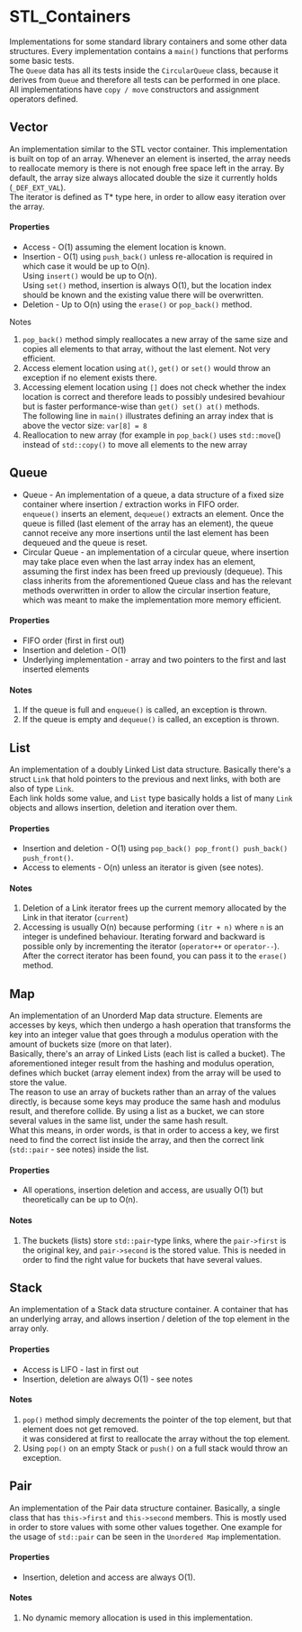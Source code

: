 # STL_Containers

Implementations for some standard library containers and some other data structures. Every implementation contains a `main()` functions that performs some basic tests. <br> The `Queue` data has all its tests inside the `CircularQueue` class, because it derives from `Queue` and therefore all tests can be performed in one place. <br> All implementations have `copy / move` constructors and assignment operators defined.


## Vector

An implementation similar to the STL vector container. This implementation is built on top of an array. Whenever an element is inserted, the array needs to reallocate memory is there is not enough free space left in the array. By default, the array size always allocated double the size it currently holds (`_DEF_EXT_VAL`).  <br>The iterator is defined as T* type here, in order to allow easy iteration over the array. </br>

#### Properties
* Access - O(1) assuming the element location is known.
* Insertion - O(1) using `push_back()` unless re-allocation is required in which case it would be up to O(n). <br> Using `insert()` would be up to O(n).</br>  Using `set()` method, insertion is always O(1), but the location index should be known and the existing value there will be overwritten.
* Deletion - Up to O(n) using the `erase()` or `pop_back()` method. 

Notes
1. `pop_back()` method simply reallocates a new array of the same size and copies all elements to that array, without the last element. Not very efficient.
2. Access element location using `at()`, `get()` or `set()` would throw an exception if no element exists there.
3. Accessing element location using `[]` does not check whether the index location is correct and therefore leads to possibly undesired bevahiour but is faster performance-wise than `get() set() at()` methods.  <br>The following line in `main()` illustrates defining an array index that is above the vector size: `var[8] = 8` </br>
4. Reallocation to new array (for example in `pop_back()` uses `std::move`() instead of `std::copy()` to move all elements to the new array

## Queue
* Queue - An implementation of a queue, a data structure of a fixed size container where insertion / extraction works in FIFO order.  <br>`enqueue()` inserts an element, `dequeue()` extracts an element. Once the queue is filled (last element of the array has an element), the queue cannot receive any more insertions until the last element has been dequeued and the queue is reset.  </br>
* Circular Queue - an implementation of a circular queue, where insertion may take place even when the last array index has an element, assuming the first index has been freed up previously (dequeue). This class inherits from the aforementioned Queue class and has the relevant methods overwritten in order to allow the circular insertion feature, which was meant to make the implementation more memory efficient.

#### Properties

* FIFO order (first in first out)
* Insertion and deletion - O(1)
* Underlying implementation - array and two pointers to the first and last inserted elements

#### Notes
1. If the queue is full and `enqueue()` is called, an exception is thrown.
2. If the queue is empty and `dequeue()` is called, an exception is thrown.

## List

An implementation of a doubly Linked List data structure. Basically there's a struct `Link` that hold pointers to the previous and next links, with both are also of type `Link`. 
<br>Each link holds some value, and `List` type basically holds a list of many `Link` objects and allows insertion, deletion and iteration over them.</br>

#### Properties
* Insertion and deletion - O(1) using `pop_back() pop_front() push_back() push_front()`.
* Access to elements - O(n) unless an iterator is given (see notes).

#### Notes
1. Deletion of a Link iterator frees up the current memory allocated by the Link in that iterator (`current`)
2. Accessing is usually O(n) because performing `(itr + n)` where `n` is an integer is undefined behaviour. Iterating forward and backward is possible only by incrementing the iterator (`operator++` or `operator--`). <br> After the correct iterator has been found, you can pass it to the `erase()` method. </br>

## Map
An implementation of an Unorderd Map data structure. Elements are accesses by keys, which then undergo a hash operation that transforms the key into an integer value that goes through a modulus operation with the amount of buckets size (more on that later). <br>Basically, there's an array of Linked Lists (each list is called a bucket). The aforementioned integer result from the hashing and modulus operation, defines which bucket (array element index) from the array will be used to store the value.<br>The reason to use an array of buckets rather than an array of the values directly, is because some keys may produce the same hash and modulus result, and therefore collide. By using a list as a bucket, we can store several values in the same list, under the same hash result.<br>What this means, in order words, is that in order to access a key, we first need to find the correct list inside the array, and then the correct link (`std::pair` - see notes) inside the list.

#### Properties
* All operations, insertion deletion and access, are usually O(1) but theoretically can be up to O(n).

#### Notes
1. The buckets (lists) store `std::pair`-type links, where the `pair->first` is the original key, and `pair->second` is the stored value. This is needed in order to find the right value for buckets that have several values.

## Stack
An implementation of a Stack data structure container. A container that has an underlying array, and allows insertion / deletion of the top element in the array only.

#### Properties
* Access is LIFO - last in first out
* Insertion, deletion are always O(1) - see notes

#### Notes
1. `pop()` method simply decrements the pointer of the top element, but that element does not get removed. <br> it was considered at first to reallocate the array without the top element.
2. Using `pop()` on an empty Stack or `push()` on a full stack would throw an exception.

## Pair
An implementation of the Pair data structure container. Basically, a single class that has `this->first` and `this->second` members. This is mostly used in order to store values with some other values together. One example for the usage of `std::pair` can be seen in the `Unordered Map` implementation.

#### Properties
* Insertion, deletion and access are always O(1).

#### Notes
1. No dynamic memory allocation is used in this implementation.
